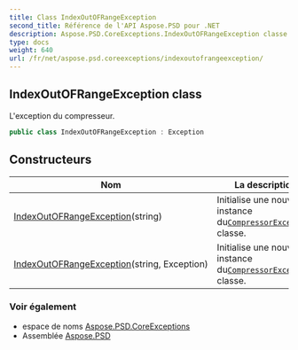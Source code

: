 ```yaml
---
title: Class IndexOutOFRangeException
second_title: Référence de l'API Aspose.PSD pour .NET
description: Aspose.PSD.CoreExceptions.IndexOutOFRangeException classe. Lexception du compresseur.
type: docs
weight: 640
url: /fr/net/aspose.psd.coreexceptions/indexoutofrangeexception/
---
```

## IndexOutOFRangeException class

L'exception du compresseur.

```csharp
public class IndexOutOFRangeException : Exception
```

## Constructeurs

| Nom | La description |
| --- | --- |
| [IndexOutOFRangeException](indexoutofrangeexception/#constructor)(string) | Initialise une nouvelle instance du[`CompressorException`](../compressorexception/) classe. |
| [IndexOutOFRangeException](indexoutofrangeexception/#constructor_1)(string, Exception) | Initialise une nouvelle instance du[`CompressorException`](../compressorexception/) classe. |

### Voir également

* espace de noms [Aspose.PSD.CoreExceptions](../../aspose.psd.coreexceptions/)
* Assemblée [Aspose.PSD](../../)


